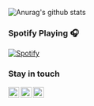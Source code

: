                         
                                                                                                               
                                
![Anurag's github stats](https://github-readme-stats.vercel.app/api?username=the-one-who-knoccks&show_icons=true&theme=dark)
                         
                                                                        
### Spotify Playing 🎧                                    
[![Spotify](https://now-playing-spotify.vercel.app/api/spotify)](https://open.spotify.com/user/4bqhduwc9zy3lnu569vw34txr)
                                       
                                                                                                    
                                                                                                                             
### Stay in touch                                                                 
          
[<img align="left" alt="the-one-who-knoccks | Twitter" width="22px" src="https://cdn.jsdelivr.net/npm/simple-icons@v3/icons/twitter.svg" />][twitter]
[<img align="left" alt="the.one.who.knoccks | LinkedIn" width="22px" src="https://cdn.jsdelivr.net/npm/simple-icons@v3/icons/linkedin.svg" />][linkedin]
[<img align="left" alt="the-one-who-knoccks | Instagram" width="22px" src="https://cdn.jsdelivr.net/npm/simple-icons@v3/icons/instagram.svg" />][instagram]
          
                   
[twitter]: https://twitter.com/the-one-who-knoccks       
[instagram]: https://instagram.com/the.one.who.knoccks      
[linkedin]: https://linkedin.com/in/thiagoalves89 
            
             
                   
        
 
      
   

